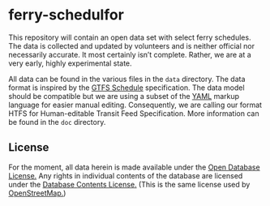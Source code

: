 # ferry-schedulfor

This repository will contain an open data set with select ferry schedules.
The data is collected and updated by volunteers and is neither official
nor necessarily accurate. It most certainly isn’t complete. Rather, we are
at a very early, highly experimental state.

All data can be found in the various files in the `data` directory. The data
format is inspired by the [GTFS Schedule](https://gtfs.org/schedule/)
specification. The data model should be compatible but we are using a
subset of the [YAML](https://yaml.org/) markup language for easier manual
editing. Consequently, we are calling our format HTFS for Human-editable
Transit Feed Specification. More information can be found in the `doc` directory.


## License

For the moment, all data herein is made available under the [Open Database
License.](http://opendatacommons.org/licenses/odbl/1.0/) Any rights in
individual contents of the database are licensed under the [Database
Contents License.](http://opendatacommons.org/licenses/dbcl/1.0/)
(This is the same license used by
[OpenStreetMap.](https://www.openstreetmap.org/))
